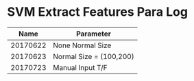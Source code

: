 # SVM Extract Features Para Log
| Name     | Parameter               |
| -------- | ----------------------- |
| 20170622 | None Normal Size        |
| 20170623 | Normal Size = (100,200) |
| 20170723 | Manual Input T/F        |
